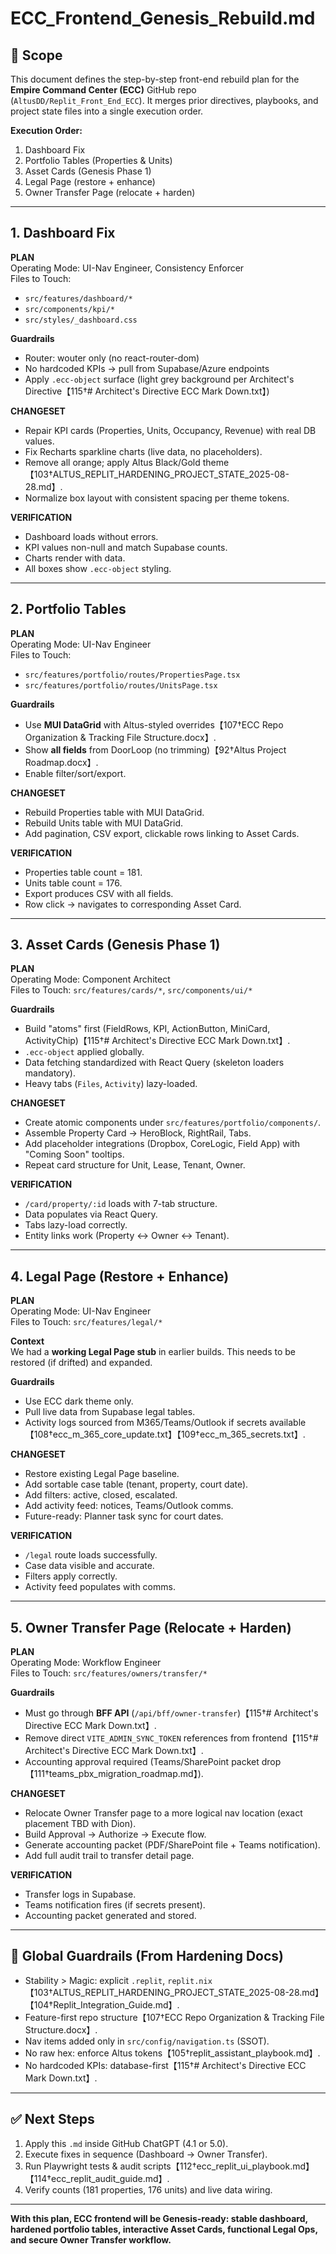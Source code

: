 # ECC_Frontend_Genesis_Rebuild.md

## 📑 Scope
This document defines the step-by-step front-end rebuild plan for the **Empire Command Center (ECC)** GitHub repo (`AltusDD/Replit_Front_End_ECC`). It merges prior directives, playbooks, and project state files into a single execution order.

**Execution Order:**
1. Dashboard Fix
2. Portfolio Tables (Properties & Units)
3. Asset Cards (Genesis Phase 1)
4. Legal Page (restore + enhance)
5. Owner Transfer Page (relocate + harden)

---

## 1. Dashboard Fix

**PLAN**  
Operating Mode: UI-Nav Engineer, Consistency Enforcer  
Files to Touch:
- `src/features/dashboard/*`
- `src/components/kpi/*`
- `src/styles/_dashboard.css`

**Guardrails**
- Router: wouter only (no react-router-dom)
- No hardcoded KPIs → pull from Supabase/Azure endpoints
- Apply `.ecc-object` surface (light grey background per Architect's Directive【115†# Architect's Directive ECC Mark Down.txt】)

**CHANGESET**
- Repair KPI cards (Properties, Units, Occupancy, Revenue) with real DB values.
- Fix Recharts sparkline charts (live data, no placeholders).
- Remove all orange; apply Altus Black/Gold theme【103†ALTUS_REPLIT_HARDENING_PROJECT_STATE_2025-08-28.md】.
- Normalize box layout with consistent spacing per theme tokens.

**VERIFICATION**
- Dashboard loads without errors.
- KPI values non-null and match Supabase counts.
- Charts render with data.
- All boxes show `.ecc-object` styling.

---

## 2. Portfolio Tables

**PLAN**  
Operating Mode: UI-Nav Engineer  
Files to Touch:
- `src/features/portfolio/routes/PropertiesPage.tsx`
- `src/features/portfolio/routes/UnitsPage.tsx`

**Guardrails**
- Use **MUI DataGrid** with Altus-styled overrides【107†ECC Repo Organization & Tracking File Structure.docx】.
- Show **all fields** from DoorLoop (no trimming)【92†Altus Project Roadmap.docx】.
- Enable filter/sort/export.

**CHANGESET**
- Rebuild Properties table with MUI DataGrid.
- Rebuild Units table with MUI DataGrid.
- Add pagination, CSV export, clickable rows linking to Asset Cards.

**VERIFICATION**
- Properties table count = 181.
- Units table count = 176.
- Export produces CSV with all fields.
- Row click → navigates to corresponding Asset Card.

---

## 3. Asset Cards (Genesis Phase 1)

**PLAN**  
Operating Mode: Component Architect  
Files to Touch: `src/features/cards/*`, `src/components/ui/*`

**Guardrails**
- Build "atoms" first (FieldRows, KPI, ActionButton, MiniCard, ActivityChip)【115†# Architect's Directive ECC Mark Down.txt】.
- `.ecc-object` applied globally.
- Data fetching standardized with React Query (skeleton loaders mandatory).
- Heavy tabs (`Files`, `Activity`) lazy-loaded.

**CHANGESET**
- Create atomic components under `src/features/portfolio/components/`.
- Assemble Property Card → HeroBlock, RightRail, Tabs.
- Add placeholder integrations (Dropbox, CoreLogic, Field App) with "Coming Soon" tooltips.
- Repeat card structure for Unit, Lease, Tenant, Owner.

**VERIFICATION**
- `/card/property/:id` loads with 7-tab structure.
- Data populates via React Query.
- Tabs lazy-load correctly.
- Entity links work (Property ↔ Owner ↔ Tenant).

---

## 4. Legal Page (Restore + Enhance)

**PLAN**  
Operating Mode: UI-Nav Engineer  
Files to Touch: `src/features/legal/*`

**Context**  
We had a **working Legal Page stub** in earlier builds. This needs to be restored (if drifted) and expanded.

**Guardrails**
- Use ECC dark theme only.
- Pull live data from Supabase legal tables.
- Activity logs sourced from M365/Teams/Outlook if secrets available【108†ecc_m_365_core_update.txt】【109†ecc_m_365_secrets.txt】.

**CHANGESET**
- Restore existing Legal Page baseline.
- Add sortable case table (tenant, property, court date).
- Add filters: active, closed, escalated.
- Add activity feed: notices, Teams/Outlook comms.
- Future-ready: Planner task sync for court dates.

**VERIFICATION**
- `/legal` route loads successfully.
- Case data visible and accurate.
- Filters apply correctly.
- Activity feed populates with comms.

---

## 5. Owner Transfer Page (Relocate + Harden)

**PLAN**  
Operating Mode: Workflow Engineer  
Files to Touch: `src/features/owners/transfer/*`

**Guardrails**
- Must go through **BFF API** (`/api/bff/owner-transfer`)【115†# Architect's Directive ECC Mark Down.txt】.
- Remove direct `VITE_ADMIN_SYNC_TOKEN` references from frontend【115†# Architect's Directive ECC Mark Down.txt】.
- Accounting approval required (Teams/SharePoint packet drop【111†teams_pbx_migration_roadmap.md】).

**CHANGESET**
- Relocate Owner Transfer page to a more logical nav location (exact placement TBD with Dion).
- Build Approval → Authorize → Execute flow.
- Generate accounting packet (PDF/SharePoint file + Teams notification).
- Add full audit trail to transfer detail page.

**VERIFICATION**
- Transfer logs in Supabase.
- Teams notification fires (if secrets present).
- Accounting packet generated and stored.

---

## 🔑 Global Guardrails (From Hardening Docs)
- Stability > Magic: explicit `.replit`, `replit.nix`【103†ALTUS_REPLIT_HARDENING_PROJECT_STATE_2025-08-28.md】【104†Replit_Integration_Guide.md】.
- Feature-first repo structure【107†ECC Repo Organization & Tracking File Structure.docx】.
- Nav items added only in `src/config/navigation.ts` (SSOT).
- No raw hex: enforce Altus tokens【105†replit_assistant_playbook.md】.
- No hardcoded KPIs: database-first【115†# Architect's Directive ECC Mark Down.txt】.

---

## ✅ Next Steps
1. Apply this `.md` inside GitHub ChatGPT (4.1 or 5.0).
2. Execute fixes in sequence (Dashboard → Owner Transfer).
3. Run Playwright tests & audit scripts【112†ecc_replit_ui_playbook.md】【114†ecc_replit_audit_guide.md】.
4. Verify counts (181 properties, 176 units) and live data wiring.

---

**With this plan, ECC frontend will be Genesis-ready: stable dashboard, hardened portfolio tables, interactive Asset Cards, functional Legal Ops, and secure Owner Transfer workflow.**